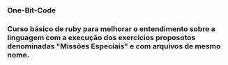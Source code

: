 ### One-Bit-Code

### Curso básico de ruby para melhorar o entendimento sobre a linguagem com a execução dos exercicios proposotos denominadas "Missões Especiais" e com arquivos de mesmo nome. 

